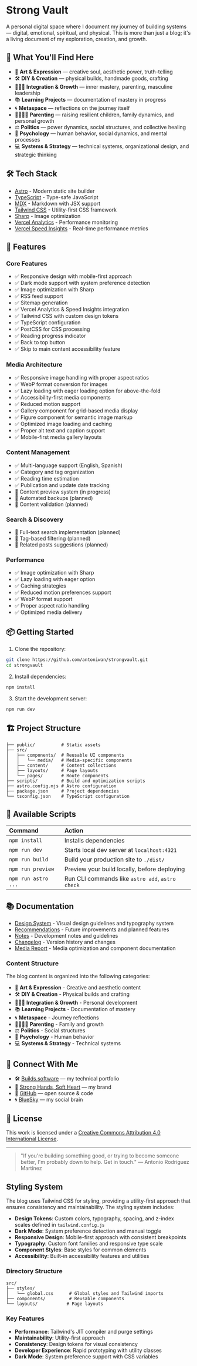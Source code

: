 # Strong Vault

A personal digital space where I document my journey of building systems — digital, emotional, spiritual, and physical. This is more than just a blog; it's a living document of my exploration, creation, and growth.

## 🌟 What You'll Find Here

- 🎵 **Art & Expression** — creative soul, aesthetic power, truth-telling
- 🛠️ **DIY & Creation** — physical builds, handmade goods, crafting
- 🧘🏽‍♂️ **Integration & Growth** — inner mastery, parenting, masculine leadership
- 📚 **Learning Projects** — documentation of mastery in progress
- 🌀 **Metaspace** — reflections on the journey itself
- 👨‍👩‍👧‍👦 **Parenting** — raising resilient children, family dynamics, and personal growth
- ⚖️ **Politics** — power dynamics, social structures, and collective healing
- 🧠 **Psychology** — human behavior, social dynamics, and mental processes
- 💻 **Systems & Strategy** — technical systems, organizational design, and strategic thinking

## 🛠️ Tech Stack

- [Astro](https://astro.build) - Modern static site builder
- [TypeScript](https://www.typescriptlang.org/) - Type-safe JavaScript
- [MDX](https://mdxjs.com/) - Markdown with JSX support
- [Tailwind CSS](https://tailwindcss.com/) - Utility-first CSS framework
- [Sharp](https://sharp.pixelplumbing.com/) - Image optimization
- [Vercel Analytics](https://vercel.com/analytics) - Performance monitoring
- [Vercel Speed Insights](https://vercel.com/speed-insights) - Real-time performance metrics

## 🚀 Features

### Core Features

- ✅ Responsive design with mobile-first approach
- ✅ Dark mode support with system preference detection
- ✅ Image optimization with Sharp
- ✅ RSS feed support
- ✅ Sitemap generation
- ✅ Vercel Analytics & Speed Insights integration
- ✅ Tailwind CSS with custom design tokens
- ✅ TypeScript configuration
- ✅ PostCSS for CSS processing
- ✅ Reading progress indicator
- ✅ Back to top button
- ✅ Skip to main content accessibility feature

### Media Architecture

- ✅ Responsive image handling with proper aspect ratios
- ✅ WebP format conversion for images
- ✅ Lazy loading with eager loading option for above-the-fold
- ✅ Accessibility-first media components
- ✅ Reduced motion support
- ✅ Gallery component for grid-based media display
- ✅ Figure component for semantic image markup
- ✅ Optimized image loading and caching
- ✅ Proper alt text and caption support
- ✅ Mobile-first media gallery layouts

### Content Management

- ✅ Multi-language support (English, Spanish)
- ✅ Category and tag organization
- ✅ Reading time estimation
- ✅ Publication and update date tracking
- 🚧 Content preview system (in progress)
- 📅 Automated backups (planned)
- 📅 Content validation (planned)

### Search & Discovery

- 📅 Full-text search implementation (planned)
- 📅 Tag-based filtering (planned)
- 📅 Related posts suggestions (planned)

### Performance

- ✅ Image optimization with Sharp
- ✅ Lazy loading with eager option
- ✅ Caching strategies
- ✅ Reduced motion preferences support
- ✅ WebP format support
- ✅ Proper aspect ratio handling
- ✅ Optimized media delivery

## 📦 Getting Started

1. Clone the repository:

```bash
git clone https://github.com/antoniwan/strongvault.git
cd strongvault
```

2. Install dependencies:

```bash
npm install
```

3. Start the development server:

```bash
npm run dev
```

## 🏗️ Project Structure

```text
├── public/          # Static assets
├── src/
│   ├── components/  # Reusable UI components
│   │   └── media/   # Media-specific components
│   ├── content/     # Content collections
│   ├── layouts/     # Page layouts
│   └── pages/       # Route components
├── scripts/         # Build and optimization scripts
├── astro.config.mjs # Astro configuration
├── package.json     # Project dependencies
└── tsconfig.json    # TypeScript configuration
```

## 🧞 Available Scripts

| Command             | Action                                           |
| :------------------ | :----------------------------------------------- |
| `npm install`       | Installs dependencies                            |
| `npm run dev`       | Starts local dev server at `localhost:4321`      |
| `npm run build`     | Build your production site to `./dist/`          |
| `npm run preview`   | Preview your build locally, before deploying     |
| `npm run astro ...` | Run CLI commands like `astro add`, `astro check` |

## 📚 Documentation

- [Design System](./DESIGN_SYSTEM.md) - Visual design guidelines and typography system
- [Recommendations](./RECOMMENDATIONS.md) - Future improvements and planned features
- [Notes](./NOTES.md) - Development notes and guidelines
- [Changelog](./CHANGELOG.md) - Version history and changes
- [Media Report](./MEDIA_REPORT.md) - Media optimization and component documentation

### Content Structure

The blog content is organized into the following categories:

- 🎵 **Art & Expression** - Creative and aesthetic content
- 🛠️ **DIY & Creation** - Physical builds and crafting
- 🧘🏽‍♂️ **Integration & Growth** - Personal development
- 📚 **Learning Projects** - Documentation of mastery
- 🌀 **Metaspace** - Journey reflections
- 👨‍👩‍👧‍👦 **Parenting** - Family and growth
- ⚖️ **Politics** - Social structures
- 🧠 **Psychology** - Human behavior
- 💻 **Systems & Strategy** - Technical systems

## 🤝 Connect With Me

- 🛠 [Builds.software](https://builds.software) — my technical portfolio
- 💜 [Strong Hands, Soft Heart](https://stronghandssoftheart.com) — my brand
- 🐙 [GitHub](https://github.com/antoniwan) — open source & code
- 🌀 [BlueSky](https://bsky.app/profile/antoniwan.online) — my social brain

## 📄 License

This work is licensed under a [Creative Commons Attribution 4.0 International License](https://creativecommons.org/licenses/by/4.0/).

---

> "If you're building something good, or trying to become someone better, I'm probably down to help. Get in touch." — Antonio Rodríguez Martínez

## Styling System

The blog uses Tailwind CSS for styling, providing a utility-first approach that ensures consistency and maintainability. The styling system includes:

- **Design Tokens**: Custom colors, typography, spacing, and z-index scales defined in `tailwind.config.js`
- **Dark Mode**: System preference detection and manual toggle
- **Responsive Design**: Mobile-first approach with consistent breakpoints
- **Typography**: Custom font families and responsive type scale
- **Component Styles**: Base styles for common elements
- **Accessibility**: Built-in accessibility features and utilities

### Directory Structure

```
src/
├── styles/
│   └── global.css      # Global styles and Tailwind imports
├── components/         # Reusable components
└── layouts/           # Page layouts
```

### Key Features

- **Performance**: Tailwind's JIT compiler and purge settings
- **Maintainability**: Utility-first approach
- **Consistency**: Design tokens for visual consistency
- **Developer Experience**: Rapid prototyping with utility classes
- **Dark Mode**: System preference support with CSS variables
